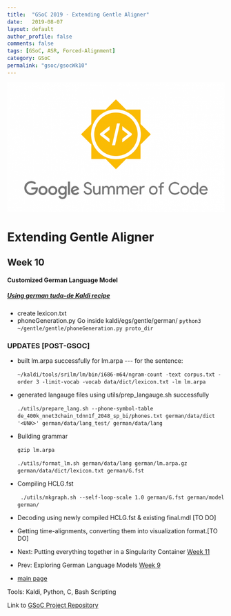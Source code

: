 ```yaml
---
title:  "GSoC 2019 - Extending Gentle Aligner"
date:   2019-08-07
layout: default
author_profile: false
comments: false
tags: [GSoC, ASR, Forced-Alignment]
category: GSoC
permalink: "gsoc/gsocWk10"
---
```


![GSoC](/icons/GSoC.png)

<h1> Extending Gentle Aligner </h1>
<h2> Week 10 </h2>
<h4> Customized German Language Model </h4>

##### [Using german tuda-de Kaldi recipe](https://github.com/uhh-lt/kaldi-tuda-de)

* create lexicon.txt
* phoneGeneration.py
    Go inside kaldi/egs/gentle/german/
    `python3 ~/gentle/gentle/phoneGeneration.py proto_dir`

<h3> UPDATES [POST-GSOC] </h3>

* built lm.arpa successfully
    for lm.arpa --- for the sentence:

    ```~/kaldi/tools/srilm/lm/bin/i686-m64/ngram-count -text corpus.txt -order 3 -limit-vocab -vocab data/dict/lexicon.txt -lm lm.arpa```

* generated langauge files using utils/prep_langauge.sh successfully

    ```./utils/prepare_lang.sh --phone-symbol-table de_400k_nnet3chain_tdnn1f_2048_sp_bi/phones.txt german/data/dict '<UNK>' german/data/lang_test/ german/data/lang```

* Building grammar 

    ```gzip lm.arpa```

    ```./utils/format_lm.sh german/data/lang german/lm.arpa.gz german/data/dict/lexicon.txt german/G.fst```

* Compiling HCLG.fst

    ``` ./utils/mkgraph.sh --self-loop-scale 1.0 german/G.fst german/model german/```

* Decoding using newly compiled HCLG.fst & existing final.mdl [TO DO]

* Getting time-alignments, converting them into visualization format.[TO DO]

* Next: Putting everything together in a Singularity Container [Week 11](https://shreya2111.github.io/gsoc/gsocWk11)
* Prev: Exploring German Language Models [Week 9](https://shreya2111.github.io/gsoc/gsocWk9)
* [main page](https://shreya2111.github.io/gsoc)

Tools:
Kaldi, Python, C, Bash Scripting

Link to [GSoC Project Repository](https://github.com/shreya2111/gentle-labs)


